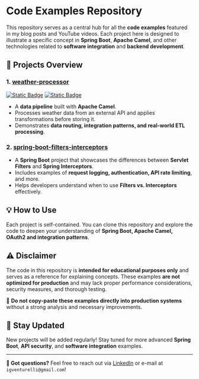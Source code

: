 # Code Examples Repository

This repository serves as a central hub for all the **code examples** featured in my blog posts and YouTube videos. Each project here is designed to illustrate a specific concept in **Spring Boot**, **Apache Camel**, and other technologies related to **software integration** and **backend development**.

## 📌 Projects Overview

### 1. [**weather-processor**](/weather-processor/)

[![Static Badge](https://img.shields.io/badge/blog-post-blue)](https://igventurelli.io/building-a-data-pipeline-with-apache-camel-processing-weather-data-from-aws-sqs) [![Static Badge](https://img.shields.io/badge/youtube-video-red)](https://youtu.be/YduqL4K5hFo?si=9xQaPvMz1goNmIrk)


- A **data pipeline** built with **Apache Camel**.
- Processes weather data from an external API and applies transformations before storing it.
- Demonstrates **data routing, integration patterns, and real-world ETL processing**.

### 2. [**spring-boot-filters-interceptors**](/spring-boot-filters-interceptors/)
- A **Spring Boot** project that showcases the differences between **Servlet Filters** and **Spring Interceptors**.
- Includes examples of **request logging, authentication, API rate limiting**, and more.
- Helps developers understand when to use **Filters vs. Interceptors** effectively.

## 💡 How to Use
Each project is self-contained. You can clone this repository and explore the code to deepen your understanding of **Spring Boot, Apache Camel, OAuth2 and integration patterns**.

## ⚠️ Disclaimer
The code in this repository is **intended for educational purposes only** and serves as a reference for explaining concepts. These examples **are not optimized for production** and may lack proper performance considerations, security measures, and thorough testing. 

📌 **Do not copy-paste these examples directly into production systems** without a strong analysis and necessary improvements.

## 🚀 Stay Updated
New projects will be added regularly! Stay tuned for more advanced **Spring Boot**, **API security**, and **software integration** examples.

---
**📩 Got questions?** Feel free to reach out via [LinkedIn](https://www.linkedin.com/in/igventurelli/) or e-mail at `igventurelli@gmail.com`!